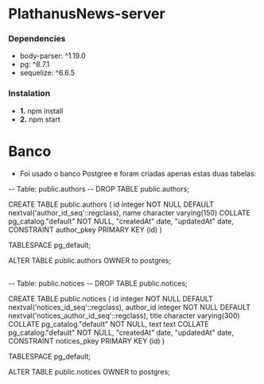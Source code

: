 # PlathanusNews-server



### Dependencies
- body-parser: ^1.19.0
- pg: ^8.7.1
- sequelize: ^6.6.5

### Instalation
- **1.** npm install
- **2.** npm start

# Banco

- Foi usado o banco Postgree e foram criadas apenas estas duas tabelas:


-- Table: public.authors
-- DROP TABLE public.authors;

CREATE TABLE public.authors
(
    id integer NOT NULL DEFAULT nextval('author_id_seq'::regclass),
    name character varying(150) COLLATE pg_catalog."default" NOT NULL,
    "createdAt" date,
    "updatedAt" date,
    CONSTRAINT author_pkey PRIMARY KEY (id)
)

TABLESPACE pg_default;

ALTER TABLE public.authors
    OWNER to postgres;
    
##    
 
-- Table: public.notices
-- DROP TABLE public.notices;

CREATE TABLE public.notices
(
    id integer NOT NULL DEFAULT nextval('notices_id_seq'::regclass),
    author_id integer NOT NULL DEFAULT nextval('notices_author_id_seq'::regclass),
    title character varying(300) COLLATE pg_catalog."default" NOT NULL,
    text text COLLATE pg_catalog."default" NOT NULL,
    "createdAt" date,
    "updatedAt" date,
    CONSTRAINT notices_pkey PRIMARY KEY (id)
)

TABLESPACE pg_default;

ALTER TABLE public.notices
    OWNER to postgres;
